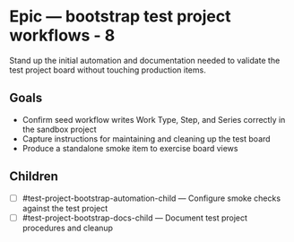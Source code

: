 <!--
title: Epic — bootstrap test project workflows - 8
labels: ["test"]
assignees: ["mfortin014"]
uid: test-project-bootstrap-epic-8
type: Chore
status: Draft
priority: P2
area: ci
project: "test"
series: "Throughput"
work_type: Epic
children_uids: ["test-project-bootstrap-child-1-automation-8","test-project-bootstrap-child-2-documentation-8"]
start_date: 2025-10-30
target_date: 2025-10-31
target: mvp-0.7.1
-->

# Epic — bootstrap test project workflows - 8

Stand up the initial automation and documentation needed to validate the test project board without touching production items.

## Goals

- Confirm seed workflow writes Work Type, Step, and Series correctly in the sandbox project
- Capture instructions for maintaining and cleaning up the test board
- Produce a standalone smoke item to exercise board views

## Children

- [ ] #test-project-bootstrap-automation-child — Configure smoke checks against the test project
- [ ] #test-project-bootstrap-docs-child — Document test project procedures and cleanup
